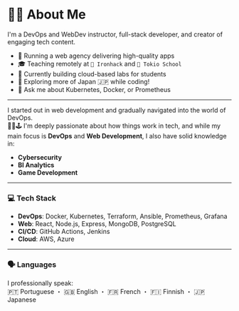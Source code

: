 # 👨‍💻 About Me

I'm a DevOps and WebDev instructor, full-stack developer, and creator of engaging tech content.

- 🧨 Running a web agency delivering high-quality apps  
- 🎓 Teaching remotely at `🚀 Ironhack` and `🏯 Tokio School`  
- 🔭 Currently building cloud-based labs for students  
- 🌱 Exploring more of Japan 🇯🇵 while coding!  
- 💬 Ask me about Kubernetes, Docker, or Prometheus  

---

I started out in web development and gradually navigated into the world of DevOps.  
🧙‍♂️🕹️ I'm deeply passionate about how things work in tech, and while my main focus is **DevOps** and **Web Development**, I also have solid knowledge in:

- **Cybersecurity**
- **BI Analytics**
- **Game Development**

---

### 💻 Tech Stack

- **DevOps**: Docker, Kubernetes, Terraform, Ansible, Prometheus, Grafana  
- **Web**: React, Node.js, Express, MongoDB, PostgreSQL  
- **CI/CD**: GitHub Actions, Jenkins  
- **Cloud**: AWS, Azure  

---

### 🗣️ Languages

I professionally speak:  
🇵🇹 Portuguese ・ 🇬🇧 English ・ 🇫🇷 French ・ 🇫🇮 Finnish ・ 🇯🇵 Japanese

